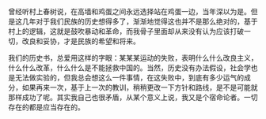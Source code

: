 曾经听村上春树说，在高墙和鸡蛋之间永远选择站在鸡蛋一边，当年深以为是。但是这几年对于我们民族的历史想得多了，渐渐地觉得这也并不是那么绝对的，基于村上的逻辑，这就是鼓吹暴动和革命，而我骨子里面却从来没有认为应该打破一切，改良和妥协，才是民族的希望和将来。

我们的历史书，总爱用这样的字眼：某某某运动的失败，表明什么什么改良主义，什么什么改革，什么什么是不能拯救中国的。当然，历史没有办法假设，社会学也是无法做实验的，但我总会想这么一件事情，在这失败中，到底有多少运气的成分，如果再来一次，基于上一次的教训，稍稍更改一下方针和路线，是不是可能就那样成功了呢。其实我自己也很矛盾，从某个意义上说，我又是个宿命论者。一切存在的都是应当存在的。